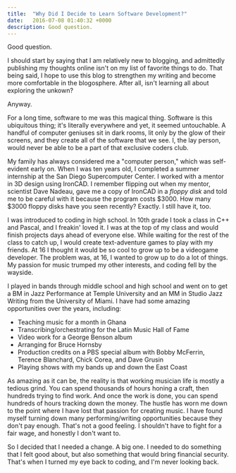 ```yaml
---
title:  "Why Did I Decide to Learn Software Development?"
date:   2016-07-08 01:40:32 +0000
description: Good question.
---
```


Good question.

I should start by saying that I am relatively new to blogging, and admittedly publishing my thoughts online isn't on my list of favorite things to do. That being said, I hope to use this blog to strengthen my writing and become more comfortable in the blogosphere. After all, isn't learning all about exploring the unkown?

Anyway.

For a long time, software to me was this magical thing. Software is this ubiquitous thing; it's literally everywhere and yet, it seemed untouchable. A handful of computer geniuses sit in dark rooms, lit only by the glow of their screens, and they create all of the software that we see. I, the lay person, would never be able to be a part of that exclusive coders club.

My family has always considered me a "computer person," which was self-evident early on. When I was ten years old, I completed a summer internship at the San Diego Supercomputer Center. I worked with a mentor in 3D design using IronCAD. I remember flipping out when my mentor, scientist Dave Nadeau, gave me a copy of IronCAD in a *floppy disk* and told me to be careful with it because the program costs $3000. How many $3000 floppy disks have you seen recently? Exactly. I still have it, too. 

I was introduced to coding in high school. In 10th grade I took a class in C++ and Pascal, and I freakin' loved it. I was at the top of my class and would finish projects days ahead of everyone else. While waiting for the rest of the class to catch up, I would create text-adventure games to play with my friends. At 16 I thought it would be so cool to grow up to be a videogame developer. The problem was, at 16, I wanted to grow up to do a lot of things. My passion for music trumped my other interests, and coding fell by the wayside.

I played in bands through middle school and high school and went on to get a BM in Jazz Performance at Temple University and an MM in Studio Jazz Writing from the University of Miami. I have had some amazing opportunities over the years, including:

* Teaching music for a month in Ghana
* Transcribing/orchestrating for the Latin Music Hall of Fame
* Video work for a George Benson album
* Arranging for Bruce Hornsby
* Production credits on a PBS special album with Bobby McFerrin, Terence Blanchard, Chick Corea, and Dave Grusin
* Playing shows with my bands up and down the East Coast

As amazing as it can be, the reality is that working musician life is mostly a tedious grind. You can spend thousands of hours honing a craft, then hundreds trying to find work. And once the work is done, you can spend hundreds of hours tracking down the money. The hustle has worn me down to the point where I have lost that passion for creating music. I have found myself turning down many performing/writing opportunities because they don't pay enough. That's not a good feeling. I shouldn't have to fight for a fair wage, and honestly I don't want to.

So I decided that I needed a change. A big one. I needed to do something that I felt good about, but also something that would bring financial security. That's when I turned my eye back to coding, and I'm never looking back.




